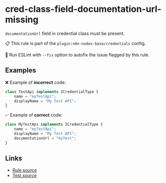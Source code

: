 [//]: # "File generated from a template. Do not edit this file directly."

# cred-class-field-documentation-url-missing

`documentationUrl` field in credential class must be present.

📋 This rule is part of the `plugin:n8n-nodes-base/credentials` config.

🔧 Run ESLint with `--fix` option to autofix the issue flagged by this rule.

## Examples

❌ Example of **incorrect** code:

```js
class TestApi implements ICredentialType {
	name = "myTestApi";
	displayName = "My Test API";
}
```

✅ Example of **correct** code:

```js
class MyTestApi implements ICredentialType {
	name = "myTestApi";
	displayName = "My Test API";
	documentationUrl = "myTest";
}
```

## Links

- [Rule source](../../lib/rules/cred-class-field-documentation-url-missing.ts)
- [Test source](../../tests/cred-class-field-documentation-url-missing.test.ts)
